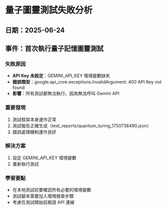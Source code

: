 # 量子圖靈測試失敗分析

## 日期：2025-06-24
## 事件：首次執行量子記憶圖靈測試

### 失敗原因
- **API Key 未設定**：GEMINI_API_KEY 環境變數缺失
- **錯誤類型**：google.api_core.exceptions.InvalidArgument: 400 API Key not found
- **影響**：所有測試都無法執行，因為無法呼叫 Gemini API

### 重要發現
1. 測試框架本身運作正常
2. 測試報告正確生成（test_reports/quantum_turing_1750738490.json）
3. 錯誤處理機制運作良好

### 解決方案
1. 設定 GEMINI_API_KEY 環境變數
2. 重新執行測試

### 學習要點
- 在本地測試前要確認所有必要的環境變數
- 測試腳本需要加入環境檢查步驟
- 考慮在測試開始前驗證 API 連線